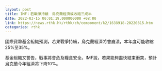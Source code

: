 ```yaml
---
layout: post
title: IMF：若戰爭持續　烏克蘭經濟或收縮三成半
date: 2022-03-15 00:01:19.000000000 +08:00
link: https://news.rthk.hk/rthk/ch/component/k2/1638918-20220315.htm
categories: rthk
---
```


國際貨幣基金組織預測，若果戰爭持續，烏克蘭經濟將會崩潰，本年度可能收縮25%至35%。

基金組織又警告，戰事將會危及糧食安全。IMF說，若果能夠盡快結束衝突，預計烏克蘭今年經濟將下降10%。
